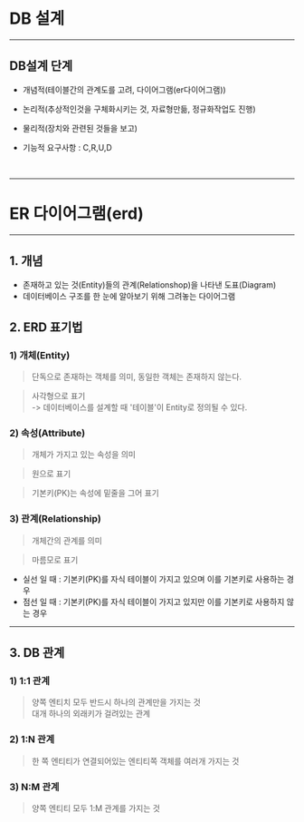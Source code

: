 # DB 설계
<hr>

## DB설계 단계

* 개념적(테이블간의 관계도를 고려, 다이어그램(er다이어그램))<br>
* 논리적(추상적인것을 구체화시키는 것, 자료형만듦, 정규화작업도 진행)<br>
* 물리적(장치와 관련된 것들을 보고)<br>

* 기능적 요구사항 : C,R,U,D<br>
<br>
<hr>

# ER 다이어그램(erd)

<hr>

## 1. 개념<br>

* 존재하고 있는 것(Entity)들의 관계(Relationshop)을 나타낸 도표(Diagram)<br>
* 데이터베이스 구조를 한 눈에 알아보기 위해 그려놓는 다이어그램<br>


## 2. ERD 표기법<br>


### 1) 개체(Entity)<br>


> 단독으로 존재하는 객체를 의미, 동일한 객체는 존재하지 않는다.<br>

> 사각형으로 표기<br>
-> 데이터베이스를 설계할 때 '테이블'이 Entity로 정의될 수 있다.<br>


### 2) 속성(Attribute)<br>

> 개체가 가지고 있는 속성을 의미<br>

> 원으로 표기<br>

> 기본키(PK)는 속성에 밑줄을 그어 표기<br>

### 3) 관계(Relationship)<br>

> 개체간의 관계를 의미<br>

> 마름모로 표기<br>

* 실선 일 때 : 기본키(PK)를 자식 테이블이 가지고 있으며 이를 기본키로 사용하는 경우<br>
* 점선 일 때 : 기본키(PK)를 자식 테이블이 가지고 있지만 이를 기본키로 사용하지 않는 경우<br>
<hr>

## 3. DB 관계<br>

### 1) 1:1 관계<br>

> 양쪽 엔티치 모두 반드시 하나의 관계만을 가지는 것<br>
> 대개 하나의 외래키가 걸려있는 관계<br>

### 2) 1:N 관계<br>

> 한 쪽 엔티티가 연결되어있는 엔티티쪽 객체를 여러개 가지는 것<br>

### 3) N:M 관계<br>

> 양쪽 엔티티 모두 1:M 관계를 가지는 것<br>

